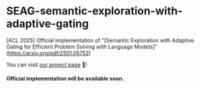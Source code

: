# SEAG-semantic-exploration-with-adaptive-gating
[ACL 2025] Official implementation of "[Semantic Exploration with Adaptive Gating for Efficient Problem Solving with Language Models]"(https://arxiv.org/pdf/2501.05752)

You can visit [our project page](https://sjaelee25.github.io/seag/) 🚀!

#### Official implementation will be available soon.
